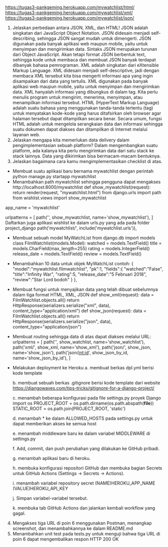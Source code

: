 https://tugas3-pankgeming.herokuapp.com/mywatchlist/html/
https://tugas3-pankgeming.herokuapp.com/mywatchlist/xml/
https://tugas3-pankgeming.herokuapp.com/mywatchlist/json/

1. Jelaskan perbedaan antara JSON, XML, dan HTML!
JSON adalah singkatan dari JavaScript Object Notation. JSON didesain menjadi self-describing, sehingga JSON sangat mudah untuk dimengerti. JSON digunakan pada banyak aplikasi web maupun mobile, yaitu untuk menyimpan dan mengirimkan data. Sintaks JSON merupakan turunan dari Object JavaScript. Akan tetapi format JSON berbentuk text, sehingga kode untuk membaca dan membuat JSON banyak terdapat dibanyak bahasa pemrograman.
XML adalah singkatan dari eXtensible Markup Language. XML didesain menjadi self-descriptive, jadi dengan membaca XML tersebut kita bisa mengerti informasi apa yang ingin disampaikan dari data yang tertulis. XML digunakan pada banyak aplikasi web maupun mobile, yaitu untuk menyimpan dan mengirimkan data. XML hanyalah informasi yang dibungkus di dalam tag. Kita perlu menulis program untuk mengirim, menerima, menyimpan, atau menampilkan informasi tersebut.
HTML (HyperText Markup Language) adalah suatu bahasa yang menggunakan tanda-tanda tertentu (tag) untuk menyatakan kode-kode yang harus ditafsirkan oleh browser agar halaman tersebut dapat ditampilkan secara benar. Secara umum, fungsi HTML adalah untuk mengelola serangkaian data dan informasi sehingga suatu dokumen dapat diakses dan ditampilkan di Internet melalui layanan web.
2. Jelaskan mengapa kita memerlukan data delivery dalam pengimplementasian sebuah platform?
Dalam mengembangkan suatu platform, ada kalanya kita perlu mengirimkan data dari satu stack ke stack lainnya. Data yang dikirimkan bisa bermacam-macam bentuknya. 
3. Jelaskan bagaimana cara kamu mengimplementasikan checklist di atas.
- Membuat suatu aplikasi baru bernama mywatchlist dengan perintah python manage.py startapp mywatchlist
- Menambahkan path mywatchlist sehingga pengguna dapat mengakses http://localhost:8000/mywatchlist
def show_mywatchlist(request):
    return render(request, "mywatchlist.html")
from django.urls import path
from wishlist.views import show_mywatchlist

app_name = 'mywatchlist'

urlpatterns = [
    path('', show_mywatchlist, name='show_mywatchlist'),
]
Daftarkan juga aplikasi wishlist ke dalam urls.py yang ada pada folder project_django
path('mywatchlist/', include('mywatchlist.urls')),
-  Membuat sebuah model MyWatchList
from django.db import models
class FilmWatchlist(models.Model):
    watched = models.TextField()
    title = models.CharField(max_length=255)
    rating = models.IntegerField()
    release_date = models.TextField()
    review = models.TextField()
- Menambahkan 10 data untuk objek MyWatchList contoh:
{
        "model":"mywatchlist.filmwatchlist",
        "pk":1,
        "fields":{
            "watched":"False",
            "title":"Infinity War",
            "rating":5,
            "release_date":"5 Februari 2018",
            "review":"Star Lord bodoh"
        }
    },
- Membuat fungsi untuk menyajikan data yang telah dibuat sebelumnya dalam tiga format HTML, XML, JSON
def show_xml(request):
    data = FilmWatchlist.objects.all()
    return HttpResponse(serializers.serialize("xml", data), content_type="application/xml")
def show_json(request):
    data = FilmWatchlist.objects.all()
    return HttpResponse(serializers.serialize("json", data), content_type="application/json")
- Membuat routing sehingga data di atas dapat diakses melalui URL:
urlpatterns = [
    path('', show_watchlist, name='show_watchlist'),
    path('xml/', show_xml, name='show_xml'),
    path('json/', show_json, name='show_json'),
    path('json/<int:id>', show_json_by_id, name='show_json_by_id'),
]
- Melakukan deployment ke Heroku
    a. membuat berkas dpl.yml berisi kode template

    b. membuat sebuah berkas .gitignore berisi kode template dari website https://djangowaves.com/tips-tricks/gitignore-for-a-django-project/

    c. menambah beberapa konfigurasi pada file settings.py proyek Django
    import os
    PROJECT_ROOT = os.path.dirname(os.path.abspath(__file__))
    STATIC_ROOT = os.path.join(PROJECT_ROOT, 'static')

    d. menambah * ke dalam ALLOWED_HOSTS pada settings.py untuk dapat memberikan akses ke semua host

    e. menambah middleware baru ke dalam variabel MIDDLEWARE di settings.py

    f. Add, commit, dan push perubahan yang dilakukan ke GitHub pribadi.

    g. menambah aplikasi baru di heroku.

    h. membuka konfigurasi repositori GitHub dan membuka bagian Secrets untuk GitHub Actions (Settings -> Secrets -> Actions).

    i. menambah variabel repository secret 
    (NAME)HEROKU_APP_NAME
    (VALUE)HEROKU_API_KEY

    j. Simpan variabel-variabel tersebut.
    
    k. membuka tab GitHub Actions dan jalankan kembali workflow yang gagal.
4. Mengakses tiga URL di poin 6 menggunakan Postman, menangkap screenshot, dan menambahkannya ke dalam README.md
5. Menambahkan unit test pada tests.py untuk menguji bahwa tiga URL di poin 6 dapat mengembalikan respon HTTP 200 OK